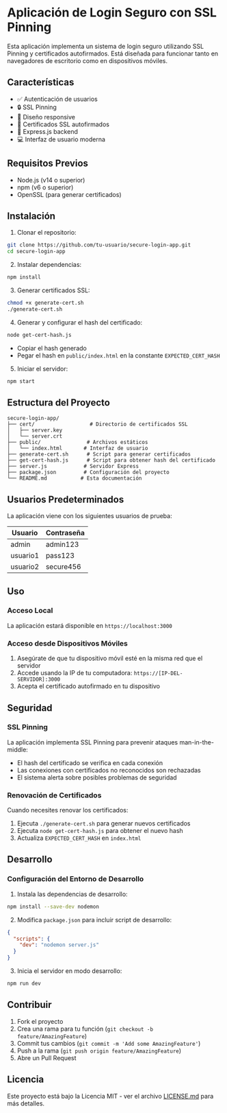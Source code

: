 # Aplicación de Login Seguro con SSL Pinning

Esta aplicación implementa un sistema de login seguro utilizando SSL Pinning y certificados autofirmados. Está diseñada para funcionar tanto en navegadores de escritorio como en dispositivos móviles.

## Características

- ✅ Autenticación de usuarios
- 🔒 SSL Pinning
- 📱 Diseño responsive
- 🔑 Certificados SSL autofirmados
- 🚀 Express.js backend
- 💻 Interfaz de usuario moderna

## Requisitos Previos

- Node.js (v14 o superior)
- npm (v6 o superior)
- OpenSSL (para generar certificados)

## Instalación

1. Clonar el repositorio:
```bash
git clone https://github.com/tu-usuario/secure-login-app.git
cd secure-login-app
```

2. Instalar dependencias:
```bash
npm install
```

3. Generar certificados SSL:
```bash
chmod +x generate-cert.sh
./generate-cert.sh
```

4. Generar y configurar el hash del certificado:
```bash
node get-cert-hash.js
```
   - Copiar el hash generado
   - Pegar el hash en `public/index.html` en la constante `EXPECTED_CERT_HASH`

5. Iniciar el servidor:
```bash
npm start
```

## Estructura del Proyecto

```
secure-login-app/
├── cert/                  # Directorio de certificados SSL
│   ├── server.key
│   └── server.crt
├── public/               # Archivos estáticos
│   └── index.html       # Interfaz de usuario
├── generate-cert.sh      # Script para generar certificados
├── get-cert-hash.js      # Script para obtener hash del certificado
├── server.js            # Servidor Express
├── package.json         # Configuración del proyecto
└── README.md           # Esta documentación
```

## Usuarios Predeterminados

La aplicación viene con los siguientes usuarios de prueba:

| Usuario   | Contraseña |
|-----------|------------|
| admin     | admin123   |
| usuario1  | pass123    |
| usuario2  | secure456  |

## Uso

### Acceso Local
La aplicación estará disponible en `https://localhost:3000`

### Acceso desde Dispositivos Móviles
1. Asegúrate de que tu dispositivo móvil esté en la misma red que el servidor
2. Accede usando la IP de tu computadora: `https://[IP-DEL-SERVIDOR]:3000`
3. Acepta el certificado autofirmado en tu dispositivo

## Seguridad

### SSL Pinning
La aplicación implementa SSL Pinning para prevenir ataques man-in-the-middle:
- El hash del certificado se verifica en cada conexión
- Las conexiones con certificados no reconocidos son rechazadas
- El sistema alerta sobre posibles problemas de seguridad

### Renovación de Certificados
Cuando necesites renovar los certificados:
1. Ejecuta `./generate-cert.sh` para generar nuevos certificados
2. Ejecuta `node get-cert-hash.js` para obtener el nuevo hash
3. Actualiza `EXPECTED_CERT_HASH` en `index.html`

## Desarrollo

### Configuración del Entorno de Desarrollo
1. Instala las dependencias de desarrollo:
```bash
npm install --save-dev nodemon
```

2. Modifica `package.json` para incluir script de desarrollo:
```json
{
  "scripts": {
    "dev": "nodemon server.js"
  }
}
```

3. Inicia el servidor en modo desarrollo:
```bash
npm run dev
```

## Contribuir

1. Fork el proyecto
2. Crea una rama para tu función (`git checkout -b feature/AmazingFeature`)
3. Commit tus cambios (`git commit -m 'Add some AmazingFeature'`)
4. Push a la rama (`git push origin feature/AmazingFeature`)
5. Abre un Pull Request

## Licencia

Este proyecto está bajo la Licencia MIT - ver el archivo [LICENSE.md](LICENSE.md) para más detalles.
